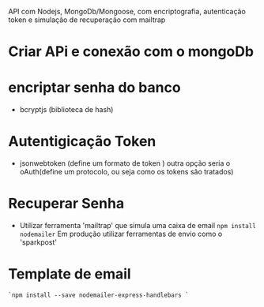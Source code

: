 API com Nodejs, MongoDb/Mongoose, com encriptografia, autenticação token e 
simulação de recuperação com mailtrap


# Criar APi e conexão com o mongoDb 

# encriptar senha do banco
- bcryptjs (biblioteca de hash) 

# Autentigicação Token
- jsonwebtoken (define um formato de token )
    outra opção seria o oAuth(define um protocolo, ou seja como os tokens são tratados)

# Recuperar Senha
- Utilizar ferramenta 'mailtrap' que simula uma caixa de email `npm install nodemailer`
    Em produção utilizar ferramentas de envio como o 'sparkpost'

# Template de email
    `npm install --save nodemailer-express-handlebars `